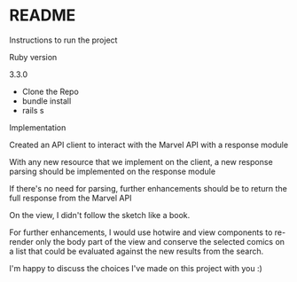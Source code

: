# README

Instructions to run the project

Ruby version 

3.3.0

- Clone the Repo
- bundle install
- rails s

Implementation

Created an API client to interact with the Marvel API with a response module

With any new resource that we implement on the client, a new response parsing should be implemented on the response module

If there's no need for parsing, further enhancements should be to return the full response from the Marvel API

On the view, I didn't follow the sketch like a book.

For further enhancements, I would use hotwire and view components to re-render only the body part of the view and conserve the selected comics on a list that could be evaluated against the new results from the search.

I'm happy to discuss the choices I've made on this project with you :)

